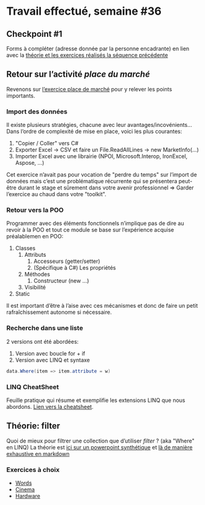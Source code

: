 # Travail effectué, semaine #36

## Checkpoint #1
Forms à compléter (adresse donnée par la personne encadrante) en lien avec la [théorie et les exercices réalisés la séquence précédente](../supports/source/01-paradigmes.md)

## Retour sur l’activité *place du marché*
Revenons sur [l’exercice place de marché](../exos/marché/enoncé.md) pour y relever les points importants.

### Import des données
Il existe plusieurs stratégies, chacune avec leur avantages/incovénients...
Dans l’ordre de complexité de mise en place, voici les plus courantes:

1. "Copier / Coller" vers C#
1. Exporter Excel -> CSV et faire un File.ReadAllLines -> new MarketInfo(...)
1. Importer Excel avec une librairie (NPOI, Microsoft.Interop, IronExcel, Aspose, ...)

Cet exercice n’avait pas pour vocation de "perdre du temps" sur l’import de données mais c’est une problématique récurrente qui se présentera peut-être durant le stage et sûrement dans votre avenir professionnel => Garder l’exercice au chaud dans votre "toolkit".

### Retour vers la POO
Programmer avec des éléments fonctionnels n’implique pas de dire au revoir à la POO et tout ce module se base sur l’expérience acquise préalablemen en POO:

1. Classes
    1. Attributs
        1. Accesseurs (getter/setter)
        2. (Spécifique à C#) Les propriétés
    1. Méthodes 
        1. Constructeur (new ...)
    1. Visibilité
1. Static

Il est important d’être à l’aise avec ces mécanismes et donc de faire un petit rafraîchissement autonome si nécessaire.

### Recherche dans une liste
2 versions ont été abordées:

1. Version avec boucle for + if
1. Version avec LINQ et syntaxe
```csharp
data.Where(item => item.attribute = w)
```

### LINQ CheatSheet
Feuille pratique qui résume et exemplifie les extensions LINQ que nous abordons.
[Lien vers la cheatsheet](../supports/linq-cheatsheet.pdf).

## Théorie: filter
Quoi de mieux pour filtrer une collection que d’utiliser *filter* ? (aka "Where" en LINQ)
La théorie est [ici sur un powerpoint synthétique](../supports/source/02-FilterLambdaFctSup.pptx) et [là de manière exhaustive en markdown](../supports/source/02b-filter.md)

### Exercices à choix
- [Words](../exos/words/)
- [Cinema](../exos/cinema/)
- [Hardware](../exos/hardware/)

